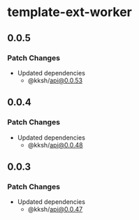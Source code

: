 # template-ext-worker

## 0.0.5

### Patch Changes

- Updated dependencies
  - @kksh/api@0.0.53

## 0.0.4

### Patch Changes

- Updated dependencies
  - @kksh/api@0.0.48

## 0.0.3

### Patch Changes

- Updated dependencies
  - @kksh/api@0.0.47
